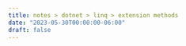 ```yaml
---
title: notes > dotnet > linq > extension methods
date: "2023-05-30T00:00:00-06:00"
draft: false
---
```

